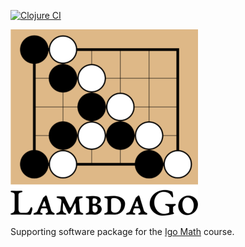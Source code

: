 [![Clojure CI](https://github.com/egri-nagy/lambdago/actions/workflows/clojure.yml/badge.svg)](https://github.com/egri-nagy/lambdago/actions/workflows/clojure.yml)

![LambdaGo Logo](resources/lambdago_logo_300px.png)

Supporting software package for the [Igo Math](https://egri-nagy.github.io/igomath/) course.

